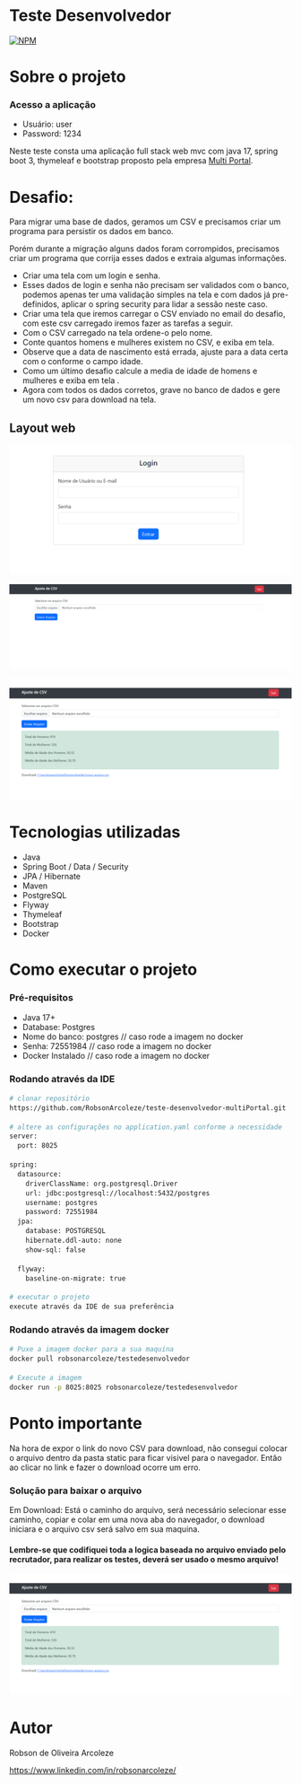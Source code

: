 # Teste Desenvolvedor 
[![NPM](https://img.shields.io/npm/l/react)](https://github.com/devsuperior/sds1-wmazoni/blob/master/LICENSE) 



# Sobre o projeto

### Acesso a aplicação


- Usuário: user
- Password: 1234

Neste teste consta uma aplicação full stack web mvc com java 17, spring boot 3, thymeleaf e bootstrap proposto pela empresa [Multi Portal](https://www.mportal.com.br/ "Site da Multi Portal").

# Desafio:


Para migrar uma base de dados, geramos um CSV e precisamos criar um programa para persistir os dados em banco.


Porém durante a migração alguns dados foram corrompidos, precisamos criar um programa que corrija esses dados e extraia algumas informações.


- Criar uma tela com um login e senha.
- Esses dados de login e senha não precisam ser validados com o banco, podemos apenas ter uma validação simples na tela e com dados já pre-definidos, aplicar o spring security para lidar a sessão neste caso.
- Criar uma tela que iremos carregar o CSV enviado no email do desafio, com este csv carregado iremos fazer as tarefas a seguir.
- Com o CSV carregado na tela ordene-o pelo nome.
- Conte quantos homens e mulheres existem no CSV, e exiba em tela.
- Observe que a data de nascimento está errada, ajuste para a data certa com o conforme o campo idade.
- Como um último desafio calcule a media de idade de homens e mulheres e exiba em tela .
- Agora com todos os dados corretos, grave no banco de dados e gere um novo csv para download na tela.





## Layout web
![Web 1](https://github.com/RobsonArcoleze/teste-desenvolvedor-multiPortal/blob/main/img/login.png)

![Web 2](https://github.com/RobsonArcoleze/teste-desenvolvedor-multiPortal/blob/main/img/ajuste_branco.png)

![Web 3](https://github.com/RobsonArcoleze/teste-desenvolvedor-multiPortal/blob/main/img/ajuste_populado.png)



# Tecnologias utilizadas

- Java
- Spring Boot / Data / Security
- JPA / Hibernate
- Maven
- PostgreSQL
- Flyway
- Thymeleaf
- Bootstrap
- Docker



# Como executar o projeto


### Pré-requisitos


- Java 17+
- Database: Postgres
- Nome do banco: postgres // caso rode a imagem no docker
- Senha: 72551984 // caso rode a imagem no docker
- Docker Instalado // caso rode a imagem no docker
  

### Rodando através da IDE
```bash
# clonar repositório
https://github.com/RobsonArcoleze/teste-desenvolvedor-multiPortal.git

# altere as configurações no application.yaml conforme a necessidade
server:
  port: 8025

spring:
  datasource:
    driverClassName: org.postgresql.Driver
    url: jdbc:postgresql://localhost:5432/postgres
    username: postgres
    password: 72551984
  jpa:
    database: POSTGRESQL
    hibernate.ddl-auto: none
    show-sql: false

  flyway:
    baseline-on-migrate: true

# executar o projeto
execute através da IDE de sua preferência
```


### Rodando através da imagem docker
```bash
# Puxe a imagem docker para a sua maquina
docker pull robsonarcoleze/testedesenvolvedor

# Execute a imagem
docker run -p 8025:8025 robsonarcoleze/testedesenvolvedor

```

# Ponto importante


Na hora de expor o link do novo CSV para download, não consegui colocar o arquivo dentro da pasta static para ficar visivel para o navegador.
Então ao clicar no link e fazer o download ocorre um erro.


### Solução para baixar o arquivo

Em Download: Está o caminho do arquivo, será necessário selecionar esse caminho, copiar e colar em uma nova aba do navegador, o download iniciara e o arquivo csv será salvo em sua maquina.


#### Lembre-se que codifiquei toda a logica baseada no arquivo enviado pelo recrutador, para realizar os testes, deverá ser usado o mesmo arquivo!


![Web 3](https://github.com/RobsonArcoleze/teste-desenvolvedor-multiPortal/blob/main/img/ajuste_populado.png)

# Autor

Robson de Oliveira Arcoleze

https://www.linkedin.com/in/robsonarcoleze/
